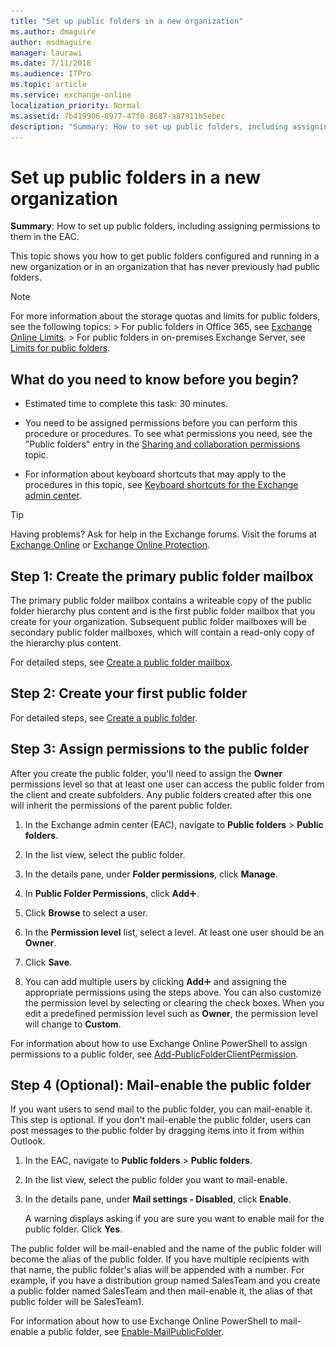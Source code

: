 ```yaml
---
title: "Set up public folders in a new organization"
ms.author: dmaguire
author: msdmaguire
manager: laurawi
ms.date: 7/11/2018
ms.audience: ITPro
ms.topic: article
ms.service: exchange-online
localization_priority: Normal
ms.assetid: 7b419906-8977-47f0-8687-a87911b5ebec
description: "Summary: How to set up public folders, including assigning permissions to them in the EAC."
---
```


# Set up public folders in a new organization

 **Summary**: How to set up public folders, including assigning permissions to them in the EAC.
  
This topic shows you how to get public folders configured and running in a new organization or in an organization that has never previously had public folders.
  
> [!NOTE]
>  For more information about the storage quotas and limits for public folders, see the following topics: >  For public folders in Office 365, see [Exchange Online Limits](https://go.microsoft.com/fwlink/p/?LinkID=391188). >  For public folders in on-premises Exchange Server, see [Limits for public folders](https://docs.microsoft.com/Exchange/collaboration/public-folders/limits). 
  
## What do you need to know before you begin?

- Estimated time to complete this task: 30 minutes.
    
- You need to be assigned permissions before you can perform this procedure or procedures. To see what permissions you need, see the "Public folders" entry in the [Sharing and collaboration permissions](https://technet.microsoft.com/library/b7fa4b7c-1266-45bd-a14b-f66be0459cc5.aspx) topic. 
    
- For information about keyboard shortcuts that may apply to the procedures in this topic, see [Keyboard shortcuts for the Exchange admin center](../../accessibility/keyboard-shortcuts-in-admin-center.md).
    
> [!TIP]
> Having problems? Ask for help in the Exchange forums. Visit the forums at [Exchange Online](https://go.microsoft.com/fwlink/p/?linkId=267542) or [Exchange Online Protection](https://go.microsoft.com/fwlink/p/?linkId=285351). 
  
## Step 1: Create the primary public folder mailbox

The primary public folder mailbox contains a writeable copy of the public folder hierarchy plus content and is the first public folder mailbox that you create for your organization. Subsequent public folder mailboxes will be secondary public folder mailboxes, which will contain a read-only copy of the hierarchy plus content. 
  
For detailed steps, see [Create a public folder mailbox](create-public-folder-mailbox.md).
  
## Step 2: Create your first public folder

For detailed steps, see [Create a public folder](create-public-folder.md).
  
## Step 3: Assign permissions to the public folder
<a name="Perms"> </a>

After you create the public folder, you'll need to assign the **Owner** permissions level so that at least one user can access the public folder from the client and create subfolders. Any public folders created after this one will inherit the permissions of the parent public folder. 
  
1. In the Exchange admin center (EAC), navigate to **Public folders** \> **Public folders**. 
    
2. In the list view, select the public folder. 
    
3. In the details pane, under **Folder permissions**, click **Manage**.
    
4. In **Public Folder Permissions**, click **Add**![Add Icon](../../media/ITPro_EAC_AddIcon.gif).
    
5. Click **Browse** to select a user. 
    
6. In the **Permission level** list, select a level. At least one user should be an **Owner**.
    
7. Click **Save**. 
    
8. You can add multiple users by clicking **Add**![Add Icon](../../media/ITPro_EAC_AddIcon.gif) and assigning the appropriate permissions using the steps above. You can also customize the permission level by selecting or clearing the check boxes. When you edit a predefined permission level such as **Owner**, the permission level will change to **Custom**.
    
For information about how to use Exchange Online PowerShell to assign permissions to a public folder, see [Add-PublicFolderClientPermission](https://technet.microsoft.com/library/d68ad7a9-daa0-4e6d-b819-5cca891c8fd9.aspx).
  
## Step 4 (Optional): Mail-enable the public folder
<a name="Perms"> </a>

If you want users to send mail to the public folder, you can mail-enable it. This step is optional. If you don't mail-enable the public folder, users can post messages to the public folder by dragging items into it from within Outlook.
  
1. In the EAC, navigate to **Public folders** \> **Public folders**. 
    
2. In the list view, select the public folder you want to mail-enable. 
    
3. In the details pane, under **Mail settings - Disabled**, click **Enable**.
    
    A warning displays asking if you are sure you want to enable mail for the public folder. Click **Yes**.
    
The public folder will be mail-enabled and the name of the public folder will become the alias of the public folder. If you have multiple recipients with that name, the public folder's alias will be appended with a number. For example, if you have a distribution group named SalesTeam and you create a public folder named SalesTeam and then mail-enable it, the alias of that public folder will be SalesTeam1.
  
For information about how to use Exchange Online PowerShell to mail-enable a public folder, see [Enable-MailPublicFolder](https://technet.microsoft.com/library/6fc7ba9a-62a8-4f41-811f-608363aa1397.aspx).
  

